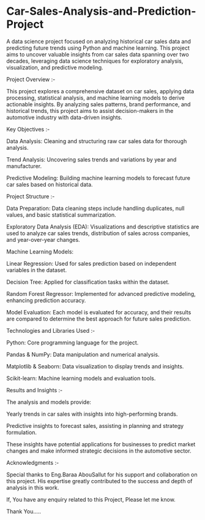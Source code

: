 # Car-Sales-Analysis-and-Prediction-Project
A data science project focused on analyzing historical car sales data and predicting future trends using Python and machine learning. This project aims to uncover valuable insights from car sales data spanning over two decades, leveraging data science techniques for exploratory analysis, visualization, and predictive modeling.

Project Overview :-

This project explores a comprehensive dataset on car sales, applying data processing, statistical analysis, and machine learning models to derive actionable insights. By analyzing sales patterns, brand performance, and historical trends, this project aims to assist decision-makers in the automotive industry with data-driven insights.

Key Objectives :-

Data Analysis: Cleaning and structuring raw car sales data for thorough analysis.

Trend Analysis: Uncovering sales trends and variations by year and manufacturer.

Predictive Modeling: Building machine learning models to forecast future car sales based on historical data.

Project Structure :-

Data Preparation: Data cleaning steps include handling duplicates, null values, and basic statistical summarization.

Exploratory Data Analysis (EDA): Visualizations and descriptive statistics are used to analyze car sales trends, distribution of sales across companies, and year-over-year changes.

Machine Learning Models:

Linear Regression: Used for sales prediction based on independent variables in the dataset.

Decision Tree: Applied for classification tasks within the dataset.

Random Forest Regressor: Implemented for advanced predictive modeling, enhancing prediction accuracy.

Model Evaluation: Each model is evaluated for accuracy, and their results are compared to determine the best approach for future sales prediction.

Technologies and Libraries Used :-

Python: Core programming language for the project.

Pandas & NumPy: Data manipulation and numerical analysis.

Matplotlib & Seaborn: Data visualization to display trends and insights.

Scikit-learn: Machine learning models and evaluation tools.

Results and Insights :-

The analysis and models provide:

Yearly trends in car sales with insights into high-performing brands.

Predictive insights to forecast sales, assisting in planning and strategy formulation.

These insights have potential applications for businesses to predict market changes and make informed strategic decisions in the automotive sector.

Acknowledgments :-

Special thanks to Eng.Baraa AbouSallut for his support and collaboration on this project. His expertise greatly contributed to the success and depth of analysis in this work.

If, You have any enquiry related to this Project, Please let me know.

Thank You.....
